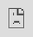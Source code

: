 <!-- # AI Chat App

[![Platform](https://img.shields.io/cocoapods/p/DLAutoSlidePageViewController.svg?style=flat)]()
[![Swift 5](https://img.shields.io/badge/Swift-5-orange.svg?style=flat)](https://developer.apple.com/swift/)

- This is an AI Chatbot app made with using [OpenAI API](https://platform.openai.com/).
- This app has been written with `UIkit` and utilizes `MVVM architecture`

### Technologies and Libraries

- MVVM
- CoreData
- Alamofire
- Kingfisher

## App Demo

https://github.com/SonmezYigithan/AIChatApp-iOS/assets/30535277/3c9d61e4-39ec-4007-8876-89bae879fe56

## Screenshots

<img src="Screenshots/HomePage.png" width=200 height=433> <img src="Screenshots/PersonaPage.png" width=200 height=433>
<img src="Screenshots/ChatHistory.png" width=200 height=433> <img src="Screenshots/ImageGenerationChat.png" width=200 height=433>
<img src="Screenshots/ChatPage.png" width=200 height=433> <img src="Screenshots/SettingsPage.png" width=200 height=433> -->

Original App Design Project - README Template
===

# On-Device GPT

## Table of Contents

1. [Overview](#Overview)
2. [Product Spec](#Product-Spec)
3. [Wireframes](#Wireframes)
4. [Demo](#Demo)
<!-- 4. [Schema](#Schema) -->

## Overview

### Description

Allows everyone to ask a local GPT any questions on device. So the app can also work offline.

### App Evaluation

[Evaluation of your app across the following attributes]
- **Category:** Productivity
- **Mobile:** Mobile is essential for the privacy of the users' search query. Since the GPT model is on-device, the user can ask the GPT anywhere, even places where WiFi is inaccessible.
- **Story:** The need for AI doesn’t always align with connectivity. Whether you’re on a plane, in a remote area, or simply want control over your data, this app empowers you with a personal assistant that works anytime, anywhere—without sending a single word to the cloud.
- **Market:** Power users, digital nomads, students, professionals, and privacy-conscious individuals. Especially valuable in industries like legal, healthcare, or government where data confidentiality is critical. Could also appeal to enterprise users as a secure AI layer within internal apps. 
- **Habit:** Highly habitual for knowledge work—daily usage expected for note-taking, summarization, coding help, or planning. Offline availability makes it a go-to tool in both casual and mission-critical workflows.
- **Scope:** Medium. The MVP includes a compact LLM with local inference, system prompt customization, and a basic text UI. Advanced features could include voice integration, file summarization, plug-in support, and cross-app context awareness (e.g., assist while emailing or coding). Requires deep model optimization, hardware-specific tuning, and a thoughtful UX for AI interactions.

## Product Spec

### 1. User Features (Required and Optional)

**Required Must-have Features**

* User can chat with an offline agent
* User can chat with various offline agents
* User can access and favorite chat histories

**Optional Nice-to-have Features**

* Manage local llm models
* Ask LLM to process images

### 2. Screen Archetypes

- Chat Screen
    * User can chat with and ask the general AI assistant for image generation here
    * User can access chat history here

- Personas Screen
    * User can interact with various AI assistants here

- More Screen
    * User can manage downloaded LLM's and more here

- Chat History Screen
    * User can manage and view chat histories here

### 3. Navigation

**Tab Navigation** (Tab to Screen)

* Personas
* Chat
* More

**Flow Navigation** (Screen to Screen)

- Personas Screen
    * => Celebrity/Expert Chat screen

- Chat Screen
    * => History Screen
    * => General Chat Screen
    * => Image Generation Screen

- History Screen
    * => Past Chat Screen

- More Screen
    * => None (For now)

## Wireframes

<img src="imgs/iOS_WireFrame.drawio.png" width=600>

## Demo

<iframe src="https://www.loom.com/embed/e2b7927f9da34863b2aef75c895ee96a?sid=feed611d-610a-4a7c-b2d0-17a51cfbf6fc" frameborder="0" webkitallowfullscreen mozallowfullscreen allowfullscreen style="position: absolute; top: 0; left: 0; width: 100%; height: 100%;"></iframe>

<!-- ### [BONUS] Digital Wireframes & Mockups

### [BONUS] Interactive Prototype

## Schema 

[This section will be completed in Unit 9]

### Models

[Add table of models]

### Networking

- [Add list of network requests by screen ]
- [Create basic snippets for each Parse network request]
- [OPTIONAL: List endpoints if using existing API such as Yelp] -->

